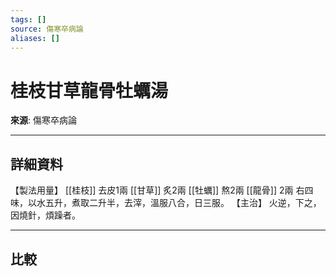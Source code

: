 ```yaml
---
tags: []
source: 傷寒卒病論
aliases: []
---
```


# 桂枝甘草龍骨牡蠣湯

**來源**: 傷寒卒病論  

---

## 詳細資料
【製法用量】 [[桂枝]] 去皮1兩 [[甘草]] 炙2兩 [[牡蠣]] 熬2兩 [[龍骨]] 2兩
右四味，以水五升，煮取二升半，去滓，溫服八合，日三服。
【主治】
火逆，下之，因燒針，煩躁者。

---

## 比較
